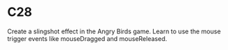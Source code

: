 # C28
Create a slingshot effect in the Angry Birds game.  Learn to use the mouse trigger events like mouseDragged and mouseReleased.
